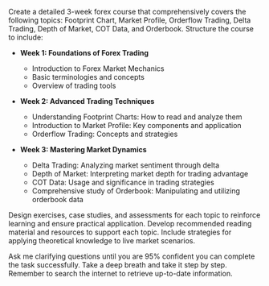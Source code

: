 Create a detailed 3-week forex course that comprehensively covers the following topics: Footprint Chart, Market Profile, Orderflow Trading, Delta Trading, Depth of Market, COT Data, and Orderbook. Structure the course to include:

- **Week 1: Foundations of Forex Trading**
  - Introduction to Forex Market Mechanics
  - Basic terminologies and concepts
  - Overview of trading tools

- **Week 2: Advanced Trading Techniques**
  - Understanding Footprint Charts: How to read and analyze them
  - Introduction to Market Profile: Key components and application
  - Orderflow Trading: Concepts and strategies

- **Week 3: Mastering Market Dynamics**
  - Delta Trading: Analyzing market sentiment through delta
  - Depth of Market: Interpreting market depth for trading advantage 
  - COT Data: Usage and significance in trading strategies
  - Comprehensive study of Orderbook: Manipulating and utilizing orderbook data

Design exercises, case studies, and assessments for each topic to reinforce learning and ensure practical application. Develop recommended reading material and resources to support each topic. Include strategies for applying theoretical knowledge to live market scenarios.

Ask me clarifying questions until you are 95% confident you can complete the task successfully. Take a deep breath and take it step by step. Remember to search the internet to retrieve up-to-date information.